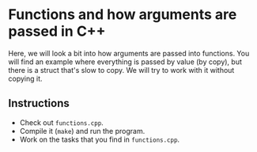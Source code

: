 # Functions and how arguments are passed in C++

Here, we will look a bit into how arguments are passed into functions.
You will find an example where everything is passed by value (by copy), but
there is a struct that's slow to copy.
We will try to work with it without copying it.

## Instructions
- Check out `functions.cpp`.
- Compile it (`make`) and run the program.
- Work on the tasks that you find in `functions.cpp`.
